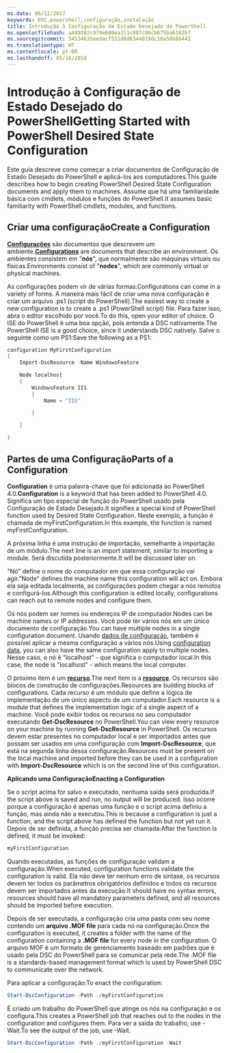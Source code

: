 ```yaml
---
ms.date: 06/12/2017
keywords: DSC,powershell,configuração,instalação
title: Introdução à Configuração de Estado Desejado do PowerShell
ms.openlocfilehash: a449382c979e680ea311c887c86cb675ba6162b7
ms.sourcegitcommit: 54534635eedacf531d8d6344019dc16a50b8b441
ms.translationtype: HT
ms.contentlocale: pt-BR
ms.lasthandoff: 05/16/2018
---
```

# <a name="getting-started-with-powershell-desired-state-configuration"></a><span data-ttu-id="82291-103">Introdução à Configuração de Estado Desejado do PowerShell</span><span class="sxs-lookup"><span data-stu-id="82291-103">Getting Started with PowerShell Desired State Configuration</span></span> #

<span data-ttu-id="82291-104">Este guia descreve como começar a criar documentos de Configuração de Estado Desejado do PowerShell e aplicá-los aos computadores.</span><span class="sxs-lookup"><span data-stu-id="82291-104">This guide describes how to begin creating PowerShell Desired State Configuration documents and apply them to machines.</span></span> <span data-ttu-id="82291-105">Assume que há uma familiaridade básica com cmdlets, módulos e funções do PowerShell.</span><span class="sxs-lookup"><span data-stu-id="82291-105">It assumes basic familiarity with PowerShell cmdlets, modules, and functions.</span></span>


## <a name="create-a-configuration"></a><span data-ttu-id="82291-106">Criar uma configuração</span><span class="sxs-lookup"><span data-stu-id="82291-106">Create a Configuration</span></span> ##

<span data-ttu-id="82291-107">[**Configurações**](https://msdn.microsoft.com/powershell/dsc/configurations) são documentos que descrevem um ambiente.</span><span class="sxs-lookup"><span data-stu-id="82291-107">[**Configurations**](https://msdn.microsoft.com/powershell/dsc/configurations) are documents that describe an environment.</span></span> <span data-ttu-id="82291-108">Os ambientes consistem em "**nós**", que normalmente são máquinas virtuais ou físicas.</span><span class="sxs-lookup"><span data-stu-id="82291-108">Environments consist of "**nodes**", which are commonly virtual or physical machines.</span></span>

<span data-ttu-id="82291-109">As configurações podem vir de várias formas.</span><span class="sxs-lookup"><span data-stu-id="82291-109">Configurations can come in a variety of forms.</span></span> <span data-ttu-id="82291-110">A maneira mais fácil de criar uma nova configuração é criar um arquivo .ps1 (script do PowerShell).</span><span class="sxs-lookup"><span data-stu-id="82291-110">The easiest way to create a new configuration is to create a .ps1 (PowerShell script) file.</span></span> <span data-ttu-id="82291-111">Para fazer isso, abra o editor escolhido por você.</span><span class="sxs-lookup"><span data-stu-id="82291-111">To do this, open your editor of choice.</span></span> <span data-ttu-id="82291-112">O ISE do PowerShell é uma boa opção, pois entenda a DSC nativamente.</span><span class="sxs-lookup"><span data-stu-id="82291-112">The PowerShell ISE is a good choice, since it understands DSC natively.</span></span> <span data-ttu-id="82291-113">Salve o seguinte como um PS1:</span><span class="sxs-lookup"><span data-stu-id="82291-113">Save the following as a PS1:</span></span>

```powershell
configuration MyFirstConfiguration
{
    Import-DscResource -Name WindowsFeature

    Node localhost
    {
        WindowsFeature IIS
        {
            Name = "IIS"

        }

    }

}
```
## <a name="parts-of-a-configuration"></a><span data-ttu-id="82291-114">Partes de uma Configuração</span><span class="sxs-lookup"><span data-stu-id="82291-114">Parts of a Configuration</span></span> ##
<span data-ttu-id="82291-115">**Configuration** é uma palavra-chave que foi adicionada ao PowerShell 4.0.</span><span class="sxs-lookup"><span data-stu-id="82291-115">**Configuration** is a keyword that has been added to PowerShell 4.0.</span></span> <span data-ttu-id="82291-116">Significa um tipo especial de função do PowerShell usado pela Configuração de Estado Desejado.</span><span class="sxs-lookup"><span data-stu-id="82291-116">It signifies a special kind of PowerShell function used by Desired State Configuration.</span></span> <span data-ttu-id="82291-117">Neste exemplo, a função é chamada de myFirstConfiguration.</span><span class="sxs-lookup"><span data-stu-id="82291-117">In this example, the function is named myFirstConfiguration.</span></span>

<span data-ttu-id="82291-118">A próxima linha é uma instrução de importação, semelhante à importação de um módulo.</span><span class="sxs-lookup"><span data-stu-id="82291-118">The next line is an import statement, similar to importing a module.</span></span> <span data-ttu-id="82291-119">Será discutida posteriormente.</span><span class="sxs-lookup"><span data-stu-id="82291-119">It will be discussed later on.</span></span>

<span data-ttu-id="82291-120">"Nó" define o nome do computador em que essa configuração vai agir.</span><span class="sxs-lookup"><span data-stu-id="82291-120">"Node" defines the machine name this configuration will act on.</span></span> <span data-ttu-id="82291-121">Embora ela seja editada localmente, as configurações podem chegar a nós remotos e configurá-los.</span><span class="sxs-lookup"><span data-stu-id="82291-121">Although this configuration is edited locally, configurations can reach out to remote nodes and configure them.</span></span>

<span data-ttu-id="82291-122">Os nós podem ser nomes ou endereços IP de computador.</span><span class="sxs-lookup"><span data-stu-id="82291-122">Nodes can be machine names or IP addresses.</span></span> <span data-ttu-id="82291-123">Você pode ter vários nós em um único documento de configuração.</span><span class="sxs-lookup"><span data-stu-id="82291-123">You can have multiple nodes in a single configuration document.</span></span> <span data-ttu-id="82291-124">Usando [dados de configuração](https://msdn.microsoft.com/powershell/dsc/configdata), também é possível aplicar a mesma configuração a vários nós.</span><span class="sxs-lookup"><span data-stu-id="82291-124">Using [configuration data](https://msdn.microsoft.com/powershell/dsc/configdata), you can also have the same configuration apply to multiple nodes.</span></span> <span data-ttu-id="82291-125">Nesse caso, o nó é "localhost" - que significa o computador local.</span><span class="sxs-lookup"><span data-stu-id="82291-125">In this case, the node is "localhost" - which means the local computer.</span></span>

<span data-ttu-id="82291-126">O próximo item é um [**recurso**](https://msdn.microsoft.com/powershell/dsc/resources).</span><span class="sxs-lookup"><span data-stu-id="82291-126">The next item is a [**resource**](https://msdn.microsoft.com/powershell/dsc/resources).</span></span> <span data-ttu-id="82291-127">Os recursos são blocos de construção de configurações.</span><span class="sxs-lookup"><span data-stu-id="82291-127">Resources are building blocks of configurations.</span></span> <span data-ttu-id="82291-128">Cada recurso é um módulo que define a lógica de implementação de um único aspecto de um computador.</span><span class="sxs-lookup"><span data-stu-id="82291-128">Each resource is a module that defines the implementation logic of a single aspect of a machine.</span></span> <span data-ttu-id="82291-129">Você pode exibir todos os recursos no seu computador executando **Get-DscResource** no PowerShell.</span><span class="sxs-lookup"><span data-stu-id="82291-129">You can view every resource on your machine by running **Get-DscResource** in PowerShell.</span></span> <span data-ttu-id="82291-130">Os recursos devem estar presentes no computador local e ser importados antes que possam ser usados em uma configuração com **Import-DscResource**, que está na segunda linha dessa configuração.</span><span class="sxs-lookup"><span data-stu-id="82291-130">Resources must be present on the local machine and imported before they can be used in a configuration with **Import-DscResource** which is on the second line of this configuration.</span></span>

<span data-ttu-id="82291-131">**Aplicando uma Configuração**</span><span class="sxs-lookup"><span data-stu-id="82291-131">**Enacting a Configuration**</span></span>

<span data-ttu-id="82291-132">Se o script acima for salvo e executado, nenhuma saída será produzida.</span><span class="sxs-lookup"><span data-stu-id="82291-132">If the script above is saved and run, no output will be produced.</span></span> <span data-ttu-id="82291-133">Isso ocorre porque a configuração é apenas uma função e o script acima definiu a função, mas ainda não a executou.</span><span class="sxs-lookup"><span data-stu-id="82291-133">This is because a configuration is just a function, and the script above has defined the function but not yet run it.</span></span> <span data-ttu-id="82291-134">Depois de ser definida, a função precisa ser chamada:</span><span class="sxs-lookup"><span data-stu-id="82291-134">After the function is defined, it must be invoked:</span></span>
```powershell
myFirstConfiguration
```

<span data-ttu-id="82291-135">Quando executadas, as funções de configuração validam a configuração.</span><span class="sxs-lookup"><span data-stu-id="82291-135">When executed, configuration functions validate the configuration is valid.</span></span> <span data-ttu-id="82291-136">Ela não deve ter nenhum erro de sintaxe, os recursos devem ter todos os parâmetros obrigatórios definidos e todos os recursos devem ser importados antes da execução.</span><span class="sxs-lookup"><span data-stu-id="82291-136">It should have no syntax errors, resources should have all mandatory parameters defined, and all resources should be imported before execution.</span></span>

<span data-ttu-id="82291-137">Depois de ser executada, a configuração cria uma pasta com seu nome contendo um **arquivo .MOF file** para cada nó na configuração.</span><span class="sxs-lookup"><span data-stu-id="82291-137">Once the configuration is executed, it creates a folder with the name of the configuration containing a **.MOF file** for every node in the configuration.</span></span> <span data-ttu-id="82291-138">O arquivo MOF é um formato de gerenciamento baseado em padrões que é usado pela DSC do PowerShell para se comunicar pela rede.</span><span class="sxs-lookup"><span data-stu-id="82291-138">The .MOF file is a standards-based management format which is used by PowerShell DSC to communicate over the network.</span></span>

<span data-ttu-id="82291-139">Para aplicar a configuração:</span><span class="sxs-lookup"><span data-stu-id="82291-139">To enact the configuration:</span></span>
```powershell
Start-DscConfiguration -Path ./myFirstConfiguration
```
<span data-ttu-id="82291-140">É criado um trabalho do PowerShell que atinge os nós na configuração e os configura.</span><span class="sxs-lookup"><span data-stu-id="82291-140">This creates a PowerShell job that reaches out to the nodes in the configuration and configures them.</span></span> <span data-ttu-id="82291-141">Para ver a saída do trabalho, use -Wait.</span><span class="sxs-lookup"><span data-stu-id="82291-141">To see the output of the job, use -Wait.</span></span>
```powershell
Start-DscConfiguration -Path ./myFirstConfiguration -Wait
```